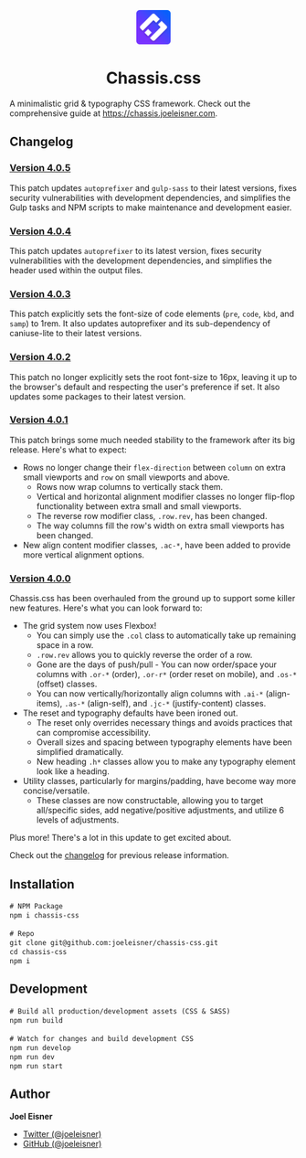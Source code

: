 <p align="center"><img alt="Chassis.css icon" src="images/icon.png?raw=true" width="60" /></p>
<h1 align="center">Chassis.css</h1>

A minimalistic grid & typography CSS framework. Check out the comprehensive guide at https://chassis.joeleisner.com.

## Changelog

### [Version 4.0.5](https://github.com/joeleisner/chassis-css/releases/tag/v4.0.5)
This patch updates `autoprefixer` and `gulp-sass` to their latest versions, fixes security vulnerabilities with development dependencies, and simplifies the Gulp tasks and NPM scripts to make maintenance and development easier.

### [Version 4.0.4](https://github.com/joeleisner/chassis-css/releases/tag/v4.0.4)
This patch updates `autoprefixer` to its latest version, fixes security vulnerabilities with the development dependencies, and simplifies the header used within the output files.

### [Version 4.0.3](https://github.com/joeleisner/chassis-css/releases/tag/v4.0.3)
This patch explicitly sets the font-size of code elements (`pre`, `code`, `kbd`, and `samp`) to 1rem. It also updates autoprefixer and its sub-dependency of caniuse-lite to their latest versions.

### [Version 4.0.2](https://github.com/joeleisner/chassis-css/releases/tag/v4.0.2)
This patch no longer explicitly sets the root font-size to 16px, leaving it up to the browser's default and respecting the user's preference if set. It also updates some packages to their latest version.

### [Version 4.0.1](https://github.com/joeleisner/chassis-css/releases/tag/v4.0.1)
This patch brings some much needed stability to the framework after its big release. Here's what to expect:

* Rows no longer change their `flex-direction` between `column` on extra small viewports and `row` on small viewports and above.
    * Rows now wrap columns to vertically stack them.
    * Vertical and horizontal alignment modifier classes no longer flip-flop functionality between extra small and small viewports.
    * The reverse row modifier class, `.row.rev`, has been changed.
    * The way columns fill the row's width on extra small viewports has been changed.
* New align content modifier classes, `.ac-*`, have been added to provide more vertical alignment options.

### [Version 4.0.0](https://github.com/joeleisner/chassis-css/releases/tag/v4.0.0)
Chassis.css has been overhauled from the ground up to support some killer new features. Here's what you can look forward to:

* The grid system now uses Flexbox!
    * You can simply use the `.col` class to automatically take up remaining space in a row.
    * `.row.rev` allows you to quickly reverse the order of a row.
    * Gone are the days of push/pull - You can now order/space your columns with `.or-*` (order), `.or-r*` (order reset on mobile), and `.os-*` (offset) classes.
    * You can now vertically/horizontally align columns with `.ai-*` (align-items), `.as-*` (align-self), and `.jc-*` (justify-content) classes.
* The reset and typography defaults have been ironed out.
    * The reset only overrides necessary things and avoids practices that can compromise accessibility.
    * Overall sizes and spacing between typography elements have been simplified dramatically.
    * New heading `.h*` classes allow you to make any typography element look like a heading.
* Utility classes, particularly for margins/padding, have become way more concise/versatile.
    * These classes are now constructable, allowing you to target all/specific sides, add negative/positive adjustments, and utilize 6 levels of adjustments.

Plus more! There's a lot in this update to get excited about.

Check out the [changelog](changelog.md) for previous release information.

## Installation
```shell
# NPM Package
npm i chassis-css

# Repo
git clone git@github.com:joeleisner/chassis-css.git
cd chassis-css
npm i
```

## Development
```shell
# Build all production/development assets (CSS & SASS)
npm run build

# Watch for changes and build development CSS
npm run develop
npm run dev
npm run start
```

## Author
**Joel Eisner**
* [Twitter (@joeleisner)](https://twitter.com/joeleisner)
* [GitHub (@joeleisner)](https://github.com/joeleisner)
